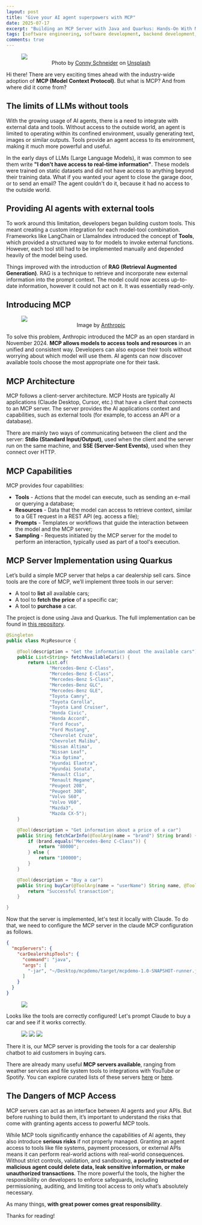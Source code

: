 ```yaml
---
layout: post
title: "Give your AI agent superpowers with MCP"
date: 2025-07-17
excerpt: "Building an MCP Server with Java and Quarkus: Hands-On With Model Context Protocol"
tags: [software engineering, software development, backend development, programming, ai, java, quarkus, mcp]
comments: true
---
```


<figure>
    <a href="/assets/img/mcp/connected.jpg"><img src="/assets/img/mcp/connected.jpg"></a><figcaption style="text-align: center">Photo by <a href="https://unsplash.com/@choys_?utm_content=creditCopyText&utm_medium=referral&utm_source=unsplash">Conny Schneider</a> on <a href="https://unsplash.com/photos/a-blue-background-with-lines-and-dots-xuTJZ7uD7PI?utm_content=creditCopyText&utm_medium=referral&utm_source=unsplash">Unsplash</a></figcaption>
</figure>

Hi there! There are very exciting times ahead with the industry-wide adoption of **MCP (Model Context Protocol)**. But what is MCP? And from where did it come from?

## The limits of LLMs without tools

With the growing usage of AI agents, there is a need to integrate with external data and tools. Without access to the outside world, an agent is limited to operating within its confined environment, usually generating text, images or similar outputs. Tools provide an agent access to its environment, making it much more powerful and useful.

In the early days of LLMs (Large Language Models), it was common to see them write **"I don't have access to real-time information"**. These models were trained on static datasets and did not have access to anything beyond their training data. What if you wanted your agent to close the garage door, or to send an email? The agent couldn't do it, because it had no access to the outside world.

## Providing AI agents with external tools

To work around this limitation, developers began building custom tools. This meant creating a custom integration for each model-tool combination. Frameworks like LangChain or LlamaIndex introduced the concept of **Tools**, which provided a structured way to for models to invoke external functions. However, each tool still had to be implemented manually and depended heavily of the model being used.

Things improved with the introduction of **RAG (Retrieval Augmented Generation)**. RAG is a technique to retrieve and incorporate new external information into the prompt context. The model could now access up-to-date information, however it could not act on it. It was essentially read-only.

## Introducing MCP

<figure>
    <a href="/assets/img/mcp/mcp.png"><img src="/assets/img/mcp/mcp.png"></a><figcaption style="text-align: center">Image by <a href="https://www.anthropic.com/news/model-context-protocol">Anthropic</a></figcaption>
</figure>

To solve this problem, Anthropic introduced the MCP as an open stardard in November 2024. **MCP allows models to access tools and resources** in an unified and consistent way. Developers can also expose their tools without worrying about which model will use them. AI agents can now discover available tools choose the most appropriate one for their task.

## MCP Architecture

MCP follows a client-server architecture. MCP Hosts are typically AI applications (Claude Desktop, Cursor, etc.) that have a client that connects to an MCP server. The server provides the AI applications context and capabilities, such as external tools (for example, to access an API or a database).

There are mainly two ways of communicating between the client and the server: **Stdio (Standard Input/Output)**, used when the client and the server run on the same machine, and **SSE (Server-Sent Events)**, used when they connect over HTTP.

## MCP Capabilities

MCP provides four capabilities:
- **Tools** - Actions that the model can execute, such as sending an e-mail or querying a database;
- **Resources** - Data that the model can access to retrieve context, similar to a GET request in a REST API (eg. access a file);
- **Prompts** - Templates or workflows that guide the interaction between the model and the MCP server;
- **Sampling** - Requests initiated by the MCP server for the model to perform an interaction, typically used as part of a tool's execution.

## MCP Server Implementation using Quarkus

Let’s build a simple MCP server that helps a car dealership sell cars. Since tools are the core of MCP, we’ll implement three tools in our server:

- A tool to **list** all available cars;
- A tool to **fetch the price** of a specific car;
- A tool to **purchase** a car.

The project is done using Java and Quarkus. The full implementation can be found in <a href="https://github.com/diogodanielsoaresferreira/mcp-demo" target="_blank">this repository</a>.

```java
@Singleton
public class McpResource {

    @Tool(description = "Get the information about the available cars")
    public List<String> fetchAvailableCars() {
        return List.of(
                "Mercedes-Benz C-Class",
                "Mercedes-Benz E-Class",
                "Mercedes-Benz S-Class",
                "Mercedes-Benz GLC",
                "Mercedes-Benz GLE",
                "Toyota Camry",
                "Toyota Corolla",
                "Toyota Land Cruiser",
                "Honda Civic",
                "Honda Accord",
                "Ford Focus",
                "Ford Mustang",
                "Chevrolet Cruze",
                "Chevrolet Malibu",
                "Nissan Altima",
                "Nissan Leaf",
                "Kia Optima",
                "Hyundai Elantra",
                "Hyundai Sonata",
                "Renault Clio",
                "Renault Megane",
                "Peugeot 208",
                "Peugeot 308",
                "Volvo S60",
                "Volvo V60",
                "Mazda3",
                "Mazda CX-5");
    }

    @Tool(description = "Get information about a price of a car")
    public String fetchCarInfo(@ToolArg(name = "brand") String brand) {
        if (brand.equals("Mercedes-Benz C-Class")) {
            return "80000";
        } else {
            return "100000";
        }
    }

    @Tool(description = "Buy a car")
    public String buyCar(@ToolArg(name = "userName") String name, @ToolArg(name = "brand") String brand) {
        return "Successful transaction";
    }

}
```

Now that the server is implemented, let's test it locally with Claude.
To do that, we need to configure the MCP server in the claude MCP configuration as follows.

```json
{
  "mcpServers": {
    "carDealershipTools": {
      "command": "java",
      "args": [
        "-jar", "~/Desktop/mcpdemo/target/mcpdemo-1.0-SNAPSHOT-runner.jar"
      ]
    }
  }
}
```

<figure>
    <a href="/assets/img/mcp/claude_4.png"><img src="/assets/img/mcp/claude_4.png"></a>
</figure>

Looks like the tools are correctly configured! Let's prompt Claude to buy a car and see if it works correctly.

<figure>
    <a href="/assets/img/mcp/claude_1.png"><img src="/assets/img/mcp/claude_1.png"></a>
    <a href="/assets/img/mcp/claude_2.png"><img src="/assets/img/mcp/claude_2.png"></a>
    <a href="/assets/img/mcp/claude_3.png"><img src="/assets/img/mcp/claude_3.png"></a>
</figure>

There it is, our MCP server is providing the tools for a car dealership chatbot to aid customers in buying cars.

There are already many useful **MCP servers available**, ranging from weather services and file system tools to integrations with YouTube or Spotify. You can explore curated lists of these servers [here](https://mcpservers.org) or [here](https://mcp.pipedream.com/).

## The Dangers of MCP Access

MCP servers can act as an interface between AI agents and your APIs. But before rushing to build them, it’s important to understand the risks that come with granting agents access to powerful MCP tools.

While MCP tools significantly enhance the capabilities of AI agents, they also introduce **serious risks** if not properly managed. Granting an agent access to tools like file systems, payment processors, or external APIs means it can perform real-world actions with real-world consequences. Without strict controls, validation, and sandboxing, **a poorly instructed or malicious agent could delete data, leak sensitive information, or make unauthorized transactions**. The more powerful the tools, the higher the responsibility on developers to enforce safeguards, including permissioning, auditing, and limiting tool access to only what’s absolutely necessary.

As many things, **with great power comes great responsibility**.

Thanks for reading!
